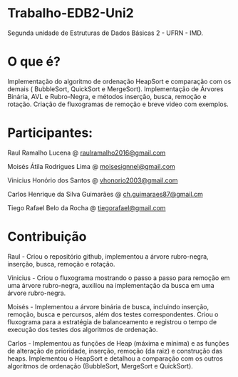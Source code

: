 # Trabalho-EDB2-Uni2
Segunda unidade de Estruturas de Dados Básicas 2 - UFRN - IMD.

# O que é?
Implementação do algoritmo de ordenação HeapSort e comparação com os demais ( BubbleSort, QuickSort e MergeSort). Implementação de Árvores Binária, AVL e Rubro-Negra, e métodos inserção, busca, remoção e rotação. Criação de fluxogramas de remoção e breve video com exemplos.

# Participantes:
Raul Ramalho Lucena @ raulramalho2016@gmail.com

Moisés Átila Rodrigues Lima @ moisesignnel@gmail.com

Vinicius Honório dos Santos @ vhonorio2003@gmail.com

Carlos Henrique da Silva Guimarães @ ch.guimaraes87@gmail.cm

Tiego Rafael Belo da Rocha @ tiegorafael@gmail.com

# Contribuição

Raul - Criou o repositório github, implementou a árvore rubro-negra, inserção, busca, remoção e rotação.

Vinicius - Criou o fluxograma mostrando o passo a passo para remoção em uma árvore rubro-negra, auxiliou na implementação da busca em uma árvore rubro-negra.

Moisés - Implementou a árvore binária de busca, incluindo inserção, remoção, busca e percursos, além dos testes correspondentes. Criou o fluxograma para a estratégia de balanceamento e registrou o tempo de execução dos testes dos algoritmos de ordenação.

Carlos - Implementou as funções de Heap (máxima e mínima) e as funções de alteração de prioridade, inserção, remoção (da raiz) e construção das heaps. Implementou o HeapSort e detalhou a comparação com os outros algoritmos de ordenação (BubbleSort, MergeSort e QuickSort).